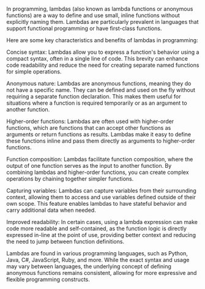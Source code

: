 In programming, lambdas (also known as lambda functions or anonymous functions) are a way to define and use small, inline functions without explicitly naming them. 
Lambdas are particularly prevalent in languages that support functional programming or have first-class functions.

Here are some key characteristics and benefits of lambdas in programming:

Concise syntax: 
Lambdas allow you to express a function's behavior using a compact syntax, often in a single line of code. 
This brevity can enhance code readability and reduce the need for creating separate named functions for simple operations.

Anonymous nature: 
Lambdas are anonymous functions, meaning they do not have a specific name. 
They can be defined and used on the fly without requiring a separate function declaration. 
This makes them useful for situations where a function is required temporarily or as an argument to another function.

Higher-order functions: 
Lambdas are often used with higher-order functions, which are functions that can accept other functions as arguments or return functions as results. 
Lambdas make it easy to define these functions inline and pass them directly as arguments to higher-order functions.

Function composition: 
Lambdas facilitate function composition, where the output of one function serves as the input to another function. 
By combining lambdas and higher-order functions, you can create complex operations by chaining together simpler functions.

Capturing variables: 
Lambdas can capture variables from their surrounding context, allowing them to access and use variables defined outside of their own scope. 
This feature enables lambdas to have stateful behavior and carry additional data when needed.

Improved readability: 
In certain cases, using a lambda expression can make code more readable and self-contained, as the function logic is directly expressed in-line at the point of use, providing better context and reducing the need to jump between function definitions.

Lambdas are found in various programming languages, such as Python, Java, C#, JavaScript, Ruby, and more. 
While the exact syntax and usage may vary between languages, the underlying concept of defining anonymous functions remains consistent, allowing for more expressive and flexible programming constructs.


